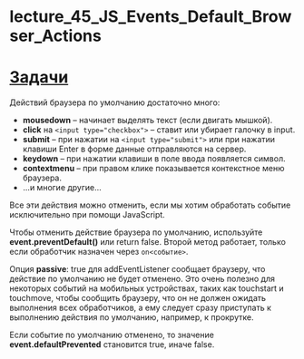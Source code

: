 # lecture_45_JS_Events_Default_Browser_Actions  
#  [Задачи ](https://github.com/schoolteacherMP/lecture_45_JS_Events_Default_Browser_Actions/blob/main/tasks.md)  

Действий браузера по умолчанию достаточно много:  

-  **mousedown** – начинает выделять текст (если двигать мышкой).  
-  **click** на `<input type="checkbox">` – ставит или убирает галочку в input.  
-  **submit** – при нажатии на `<input type="submit">` или при нажатии клавиши Enter в форме данные отправляются на сервер.  
-  **keydown** – при нажатии клавиши в поле ввода появляется символ.  
-  **contextmenu** – при правом клике показывается контекстное меню браузера.  
-  …и многие другие…  

Все эти действия можно отменить, если мы хотим обработать событие исключительно при помощи JavaScript.  

Чтобы отменить действие браузера по умолчанию, используйте **event.preventDefault()** или return false. Второй метод работает, только если обработчик назначен через `on<событие>`.  

Опция **passive**: true для addEventListener сообщает браузеру, что действие по умолчанию не будет отменено. Это очень полезно для некоторых событий на мобильных устройствах, таких как touchstart и touchmove, чтобы сообщить браузеру, что он не должен ожидать выполнения всех обработчиков, а ему следует сразу приступать к выполнению действия по умолчанию, например, к прокрутке.  

Если событие по умолчанию отменено, то значение **event.defaultPrevented** становится true, иначе false.  
